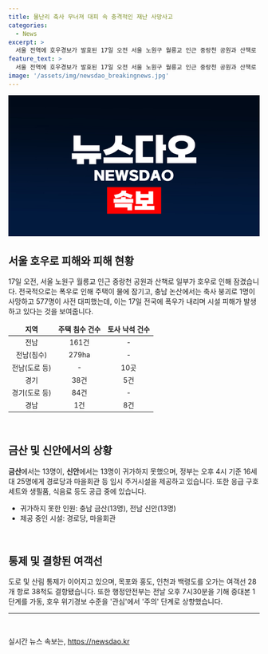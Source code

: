 ```yaml
---
title: 물난리 축사 무너져 대피 속 충격적인 재난 사망사고
categories:
  - News
excerpt: >
  서울 전역에 호우경보가 발효된 17일 오전 서울 노원구 월릉교 인근 중랑천 공원과 산책로 일부가 잠겨있다. 전국적으로 호우로 인해 주택 침수와 토사 낙석 등의 피해가 발생했으며, 충남 논산에서는 축사 붕괴로 1명이 사망하고 577명이 대피했다. 도로와 산림 등 다양한 시설에서 통제가 이뤄졌고, 중대본은 호우 위기경보 수준을 관심에서 주의 단계로 상향했다. 이어지는 폭우 예상으로 인해 대규모 피해가 우려되고 있으며, 관련 당국은 안전에 주의를 당부하고 있다.
feature_text: >
  서울 전역에 호우경보가 발효된 17일 오전 서울 노원구 월릉교 인근 중랑천 공원과 산책로 일부가 잠겨있다. 전국적으로 호우로 인해 주택 침수와 토사 낙석 등의 피해가 발생했으며, 충남 논산에서는 축사 붕괴로 1명이 사망하고 577명이 대피했다. 도로와 산림 등 다양한 시설에서 통제가 이뤄졌고, 중대본은 호우 위기경보 수준을 관심에서 주의 단계로 상향했다. 이어지는 폭우 예상으로 인해 대규모 피해가 우려되고 있으며, 관련 당국은 안전에 주의를 당부하고 있다.
image: '/assets/img/newsdao_breakingnews.jpg'
---
```


<p><img src="/assets/img/newsdao_breakingnews.jpg" alt="cryptoinkorea 속보" /></p>

<h2 data-ke-size="size26">서울 호우로 피해와 피해 현황</h2>

<p>17일 오전, 서울 노원구 월릉교 인근 중랑천 공원과 산책로 일부가 호우로 인해 잠겼습니다. 전국적으로는 폭우로 인해 주택이 물에 잠기고, 충남 논산에서는 축사 붕괴로 1명이 사망하고 577명이 사전 대피했는데, 이는 17일 전국에 폭우가 내리며 시설 피해가 발생하고 있다는 것을 보여줍니다.</p>

<table>
<thead>
<tr>
<td style="text-align: center; height: 17px;"><b>지역</b></td>
<td style="text-align: center; height: 17px;"><b>주택 침수 건수</b></td>
<td style="text-align: center; height: 17px;"><b>토사 낙석 건수</b></td>
</tr>
</thead>
<tbody>
<tr>
<td style="text-align: center; height: 17px;">전남</td>
<td style="text-align: center; height: 17px;">161건</td>
<td style="text-align: center; height: 17px;">-</td>
</tr>
<tr>
<td style="text-align: center; height: 17px;">전남(침수)</td>
<td style="text-align: center; height: 17px;">279ha</td>
<td style="text-align: center; height: 17px;">-</td>
</tr>
<tr>
<td style="text-align: center; height: 17px;">전남(도로 등)</td>
<td style="text-align: center; height: 17px;">-</td>
<td style="text-align: center; height: 17px;">10곳</td>
</tr>
<tr>
<td style="text-align: center; height: 17px;">경기</td>
<td style="text-align: center; height: 17px;">38건</td>
<td style="text-align: center; height: 17px;">5건</td>
</tr>
<tr>
<td style="text-align: center; height: 17px;">경기(도로 등)</td>
<td style="text-align: center; height: 17px;">84건</td>
<td style="text-align: center; height: 17px;">-</td>
</tr>
<tr>
<td style="text-align: center; height: 17px;">경남</td>
<td style="text-align: center; height: 17px;">1건</td>
<td style="text-align: center; height: 17px;">8건</td>
</tr>
</tbody>
</table>

<p data-ke-size="size16">&nbsp;</p>

<h2 data-ke-size="size26">금산 및 신안에서의 상황</h2>

<p><b>금산</b>에서는 13명이, <b>신안</b>에서는 13명이 귀가하지 못했으며, 정부는 오후 4시 기준 16세대 25명에게 경로당과 마을회관 등 임시 주거시설을 제공하고 있습니다. 또한 응급 구호 세트와 생필품, 식음료 등도 공급 중에 있습니다.</p>

<ul>
<li>귀가하지 못한 인원: 충남 금산(13명), 전남 신안(13명)</li>
<li>제공 중인 시설: 경로당, 마을회관</li>
</ul>

<p data-ke-size="size16">&nbsp;</p>

<h2 data-ke-size="size26">통제 및 결항된 여객선</h2>

<p>도로 및 산림 통제가 이어지고 있으며, 목포와 홍도, 인천과 백령도를 오가는 여객선 28개 항로 38척도 결항됐습니다. 또한 행정안전부는 전날 오후 7시30분을 기해 중대본 1단계를 가동, 호우 위기경보 수준을 '관심'에서 '주의' 단계로 상향했습니다.</p>

<hr>

<p data-ke-size="size16">&nbsp;</p>
실시간 뉴스 속보는, <a href="https://newsdao.kr" rel="dofollow">https://newsdao.kr</a>


